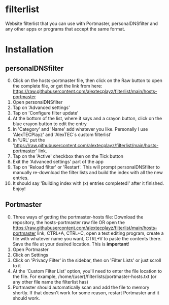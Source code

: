 # filterlist

Website filterlist that you can use with Portmaster, personalDNSfilter and any other apps or programs that accept the same format.

# Installation
## personalDNSfilter
0. Click on the hosts-portmaster file, then click on the Raw button to open the complete file, or get the link from here: https://raw.githubusercontent.com/alextecplayz/filterlist/main/hosts-portmaster
1. Open personalDNSfilter
2. Tap on 'Advanced settings'
3. Tap on 'Configure filter update'
4. At the bottom of the list, where it says <new> <new> and a crayon button, click on the blue crayon button to edit the entry
5. In 'Category' and 'Name' add whatever you like. Personally I use 'AlexTECPlayz' and 'AlexTEC`s custom filterlist'
6. In 'URL' put the 'https://raw.githubusercontent.com/alextecplayz/filterlist/main/hosts-portmaster' link.
7. Tap on the 'Active' checkbox then on the Tick button
8. Exit the 'Advanced settings' part of the app
9. Tap on 'Reload filter' or 'Restart'. This will prompt personalDNSfilter to manually re-download the filter lists and build the index with all the new entries.
10. It should say 'Building index with (x) entries completed!' after it finished. Enjoy!
  
## Portmaster
0. Three ways of getting the portmaster-hosts file: Download the repository, the hosts-portmaster raw file OR open the https://raw.githubusercontent.com/alextecplayz/filterlist/main/hosts-portmaster link, CTRL+A, CTRL+C, open a text editing program, create a file with whatever name you want, CTRL+V to paste the contents there. Save the file at your desired location. This is **important**!
1. Open Portmaster
2. Click on Settings
3. Click on 'Privacy Filter' in the sidebar, then on 'Filter Lists' or just scroll to it
4. At the 'Custom Filter List' option, you'll need to enter the file location to the file. For example, /home/(user)/filterlists/portmaster-hosts.txt (or any other file name the filterlist has)
5. Portmaster should automatically scan and add the file to memory shortly. If that doesn't work for some reason, restart Portmaster and it should work.
